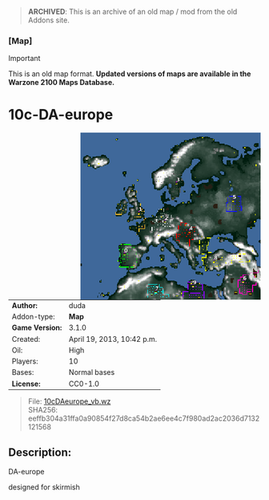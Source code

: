 > **ARCHIVED**: This is an archive of an old map / mod from the old Addons site.

### [Map]

> [!IMPORTANT]
> This is an old map format. **Updated versions of maps are available in the Warzone 2100 Maps Database.**

# 10c-DA-europe

<img src="./preview.jpg" align="right" />

| | |
| - | - |
| __Author:__ | duda |
| Addon-type: | __Map__ |
| __Game Version:__ | 3.1.0 |
| Created: | April 19, 2013, 10:42 p.m. |
| Oil: | High |
| Players: | 10 |
| Bases: | Normal bases |
| __License:__ | CC0-1.0 |

> File: [10cDAeurope_vb.wz](https://github.com/Warzone2100/old-addons-site/raw/main/assets/146/10cDAeurope_vb.wz)  
> SHA256: eeffb304a31ffa0a90854f27d8ca54b2ae6ee4c7f980ad2ac2036d7132121568

## Description:

DA-europe

designed for skirmish


